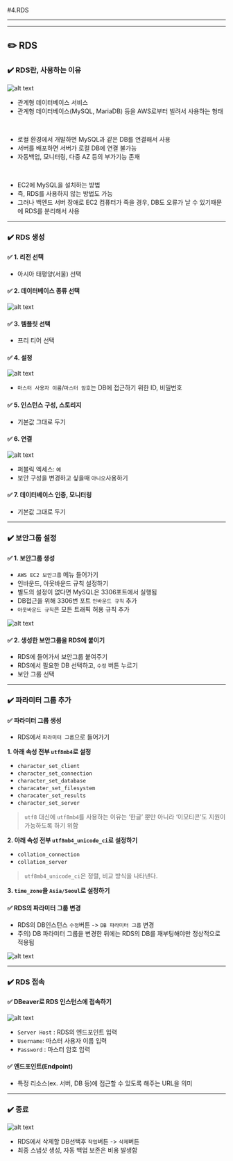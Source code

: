 #4.RDS


---
---
## ✏️ RDS

### ✔️ RDS란, 사용하는 이유

![alt text](image/image-24.png)

- 관계형 데이터베이스 서비스
- 관계형 데이터베이스(MySQL, MariaDB) 등을 AWS로부터 빌려서 사용하는 형태

<br>

- 로컬 환경에서 개발하면 MySQL과 같은 DB를 연결해서 사용
- 서버를 배포하면 서버가 로컬 DB에 연결 불가능
- 자동백업, 모니터링, 다중 AZ 등의 부가기능 존재

<br>

- EC2에 MySQL을 설치하는 방법
- 즉, RDS를 사용하지 않는 방법도 가능
- 그러나 백엔드 서버 장애로 EC2 컴퓨터가 죽을 경우, DB도 오류가 날 수 있기때문에 RDS를 분리해서 사용


---
### ✔️ RDS 생성

#### ✅ 1. 리전 선택
- 아시아 태평양(서울) 선택

#### ✅ 2. 데이터베이스 종류 선택

![alt text](image/image-25.png)


#### ✅ 3. 템플릿 선택
- 프리 티어 선택

#### ✅ 4. 설정

![alt text](image/image-26.png)

- `마스터 사용자 이름`/`마스터 암호`는 DB에 접근하기 위한 ID, 비밀번호

#### ✅ 5. 인스턴스 구성, 스토리지
- 기본값 그대로 두기

#### ✅ 6. 연결

![alt text](image/image-27.png)

- 퍼블릭 엑세스: `예`
- 보안 구성을 변경하고 싶을때 `아니오`사용하기


#### ✅ 7. 데이터베이스 인증, 모니터링
- 기본값 그대로 두기

---
### ✔️ 보안그룹 설정

#### ✅ 1. 보안그룹 생성
- `AWS EC2 보안그룹` 메뉴 들어가기
- 인바운드, 아웃바운드 규칙 설정하기
- 별도의 설정이 없다면 MySQL은 3306포트에서 실행됨
- DB접근을 위해 3306번 포트 `인바운드 규칙` 추가
- `아웃바운드 규칙`은 모든 트래픽 허용 규칙 추가

![alt text](image/image-28.png)

#### ✅ 2. 생성한 보안그룹을 RDS에 붙이기
- RDS에 들어가서 보안그룹 붙여주기
- RDS에서 필요한 DB 선택하고, `수정` 버튼 누르기
- 보안 그룹 선택

---
### ✔️ 파라미터 그룹 추가

#### ✅ 파라미터 그룹 생성
- RDS에서 `파라미터 그룹`으로 들어가기

**1. 아래 속성 전부 `utf8mb4`로 설정**

- `character_set_client`
- `character_set_connection`
- `character_set_database`
- `characater_set_filesystem`
- `characater_set_results`
- `character_set_server`

> `utf8` 대신에 `utf8mb4`를 사용하는 이유는 ‘한글’ 뿐만 아니라 ‘이모티콘’도 지원이 가능하도록 하기 위함

**2. 아래 속성 전부 `utf8mb4_unicode_ci`로 설정하기**

- `collation_connection`
- `collation_server`

> `utf8mb4_unicode_ci`은 정렬, 비교 방식을 나타낸다. 

**3. `time_zone`을 `Asia/Seoul`로 설정하기**


#### ✅ RDS의 파라미터 그룹 변경

- RDS의 DB인스턴스 `수정`버튼 -> `DB 파라미터 그룹` 변경
- 주의) DB 파라미터 그룹을 변경한 뒤에는 RDS의 DB를 재부팅해야만 정상적으로 적용됨


![alt text](image/image-30.png)


---
### ✔️ RDS 접속

#### ✅ DBeaver로 RDS 인스턴스에 접속하기

![alt text](image/image-31.png)

- `Server Host` : RDS의 엔드포인트 입력
- `Username`: 마스터 사용자 이름 입력
- `Password` : 마스터 암호 입력


#### ✅ 엔드포인트(Endpoint)

- 특정 리소스(ex. 서버, DB 등)에 접근할 수 있도록 해주는 URL을 의미

---
### ✔️ 종료

![alt text](image/image-29.png)


- RDS에서 삭제할 DB선택후 `작업`버튼 -> `삭제`버튼
- 최종 스냅샷 생성, 자동 백업 보존은 비용 발생함


